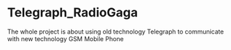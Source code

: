 # Telegraph_RadioGaga
The whole project is about using old technology Telegraph to communicate with new technology GSM Mobile Phone
